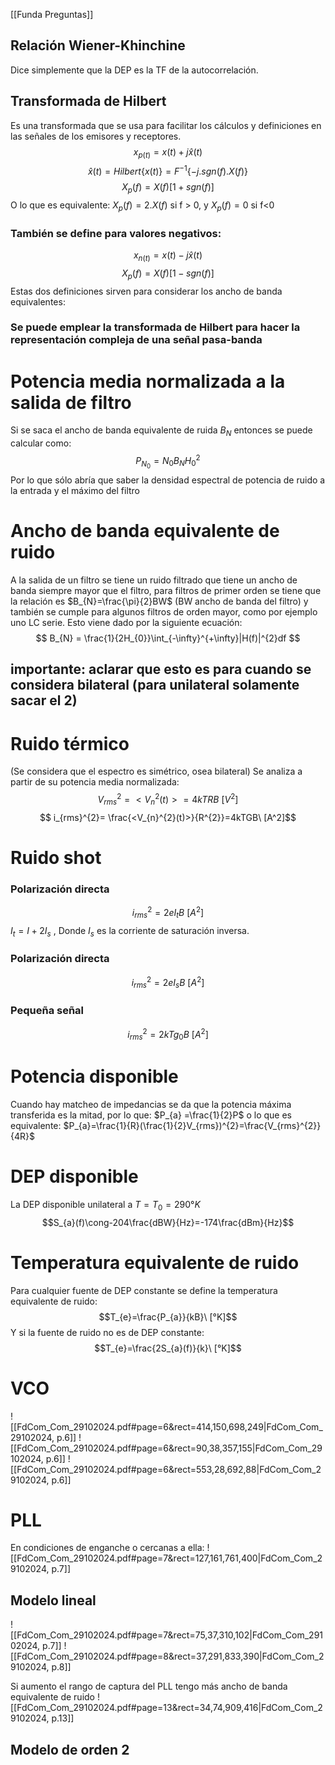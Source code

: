 [[Funda Preguntas]]

## Relación Wiener-Khinchine
Dice simplemente que la DEP es la TF de la autocorrelación.

## Transformada de Hilbert
Es una transformada que se usa para facilitar los cálculos y definiciones en las señales de los emisores y receptores.
$$ x_{p(t)} =x(t) + j\hat{x}(t)$$
$$\hat{x}(t) = Hilbert\{x(t)\} = F^{-1}\{ -j.sgn(f).X(f) \}$$$$ X_{p}(f) = X(f)[1+sgn(f)] $$
O lo que es equivalente: $X_{p}(f) = 2.X(f)$ si f > 0, y $X_{p}(f) = 0$ si f<0

### También se define para valores negativos:
$$ x_{n(t)} =x(t) - j\hat{x}(t)$$
$$ X_{p}(f) = X(f)[1-sgn(f)] $$
Estas dos definiciones sirven para considerar los ancho de banda equivalentes:

### Se puede emplear la transformada de Hilbert para hacer la representación compleja de una señal pasa-banda

# Potencia media normalizada a la salida de filtro
Si se saca el ancho de banda equivalente de ruida $B_N$ entonces se puede calcular como:
$$ P_{N_{0}} = N_{0}B_{N}H_{0}^{2}$$
Por lo que sólo abría que saber la densidad espectral de potencia de ruido a la entrada y el máximo del filtro

# Ancho de banda equivalente de ruido
A la salida de un filtro se tiene un ruido filtrado que tiene un ancho de banda siempre mayor que el filtro, para filtros de primer orden se tiene que la relación es $B_{N}=\frac{\pi}{2}BW$ (BW ancho de banda del filtro) y también se cumple para algunos filtros de orden mayor, como por ejemplo uno LC serie. Esto viene dado por la siguiente ecuación:
$$ B_{N} = \frac{1}{2H_{0}}\int_{-\infty}^{+\infty}|H(f)|^{2}df $$
## importante: aclarar que esto es para cuando se considera bilateral (para unilateral solamente sacar el 2)

# Ruido térmico
(Se considera que el espectro es simétrico, osea bilateral)
Se analiza a partir de su potencia media normalizada:
$$ V_{rms}^{2}= <V_{n}^{2}(t)>=4kTRB\ [V^2]$$
$$ i_{rms}^{2}= \frac{<V_{n}^{2}(t)>}{R^{2}}=4kTGB\ [A^2]$$
# Ruido shot
### Polarización directa
$$i_{rms}^{2}=2eI_{t}B\ [A^2]$$
$I_{t}=I+2I_{s}$ , Donde $I_{s}$ es la corriente de saturación inversa.
### Polarización directa
$$i_{rms}^{2}=2eI_{s}B\ [A^2]$$
### Pequeña señal
$$i_{rms}^{2}=2kTg_{0}B\ [A^{2}]$$

# Potencia disponible
Cuando hay matcheo de impedancias se da que la potencia máxima transferida es la mitad, por lo que: $P_{a} =\frac{1}{2}P$ o lo que es equivalente: $P_{a}=\frac{1}{R}(\frac{1}{2}V_{rms})^{2}=\frac{V_{rms}^{2}}{4R}$

# DEP disponible
La DEP disponible unilateral a $T=T_{0}=290°K$
$$S_{a}(f)\cong-204\frac{dBW}{Hz}=-174\frac{dBm}{Hz}$$
# Temperatura equivalente de ruido
Para cualquier fuente de DEP constante se define la temperatura equivalente de ruido:
$$T_{e}=\frac{P_{a}}{kB}\ [°K]$$
Y si la fuente de ruido no es de DEP constante:
$$T_{e}=\frac{2S_{a}(f)}{k}\ [°K]$$


# VCO
![[FdCom_Com_29102024.pdf#page=6&rect=414,150,698,249|FdCom_Com_29102024, p.6]]
![[FdCom_Com_29102024.pdf#page=6&rect=90,38,357,155|FdCom_Com_29102024, p.6]]
![[FdCom_Com_29102024.pdf#page=6&rect=553,28,692,88|FdCom_Com_29102024, p.6]]

# PLL
En condiciones de enganche o cercanas a ella:
![[FdCom_Com_29102024.pdf#page=7&rect=127,161,761,400|FdCom_Com_29102024, p.7]]

## Modelo lineal
![[FdCom_Com_29102024.pdf#page=7&rect=75,37,310,102|FdCom_Com_29102024, p.7]]
![[FdCom_Com_29102024.pdf#page=8&rect=37,291,833,390|FdCom_Com_29102024, p.8]]

Si aumento el rango de captura del PLL tengo más ancho de banda equivalente de ruido 
![[FdCom_Com_29102024.pdf#page=13&rect=34,74,909,416|FdCom_Com_29102024, p.13]]

## Modelo de orden 2
